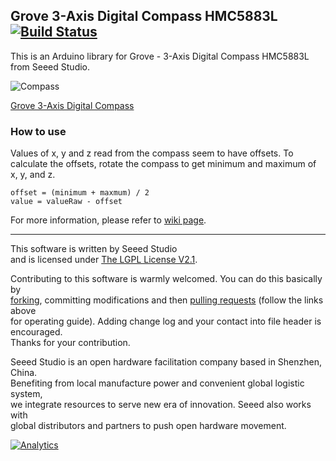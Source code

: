 Grove 3-Axis Digital Compass HMC5883L  [![Build Status](https://travis-ci.com/Seeed-Studio/Grove_3Axis_Digital_Compass_HMC5883L.svg?branch=master)](https://travis-ci.com/Seeed-Studio/Grove_3Axis_Digital_Compass_HMC5883L)
------------------------------

This is an Arduino library for Grove - 3-Axis Digital Compass HMC5883L from Seeed Studio.

![Compass](https://statics3.seeedstudio.com/images/101020034%201.jpg)

[Grove 3-Axis Digital Compass](https://www.seeedstudio.com/s/Grove-3-Axis-Digital-Compass-p-759.html)

### How to use
Values of x, y and z read from the compass seem to have offsets.
To calculate the offsets, rotate the compass to get minimum and maximum of x, y, and z.
```
offset = (minimum + maxmum) / 2
value = valueRaw - offset
```

For more information, please refer to [wiki page](http://wiki.seeedstudio.com/Grove-3-Axis_Compass_V1.0/).

    
----

This software is written by Seeed Studio<br>
and is licensed under [The LGPL License V2.1](http://www.gnu.org/licenses/lgpl-2.1.html). 

Contributing to this software is warmly welcomed. You can do this basically by<br>
[forking](https://help.github.com/articles/fork-a-repo), committing modifications and then [pulling requests](https://help.github.com/articles/using-pull-requests) (follow the links above<br>
for operating guide). Adding change log and your contact into file header is encouraged.<br>
Thanks for your contribution.

Seeed Studio is an open hardware facilitation company based in Shenzhen, China. <br>
Benefiting from local manufacture power and convenient global logistic system, <br>
we integrate resources to serve new era of innovation. Seeed also works with <br>
global distributors and partners to push open hardware movement.<br>





[![Analytics](https://ga-beacon.appspot.com/UA-46589105-3/Grove_3Axis_Digital_Compass)](https://github.com/igrigorik/ga-beacon)
